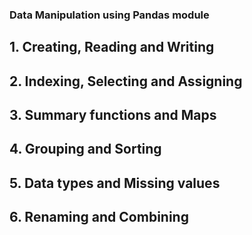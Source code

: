 ### Data Manipulation using Pandas module

## 1. Creating, Reading and Writing
## 2. Indexing, Selecting and Assigning
## 3. Summary functions and Maps
## 4. Grouping and Sorting
## 5. Data types and Missing values
## 6. Renaming and Combining
